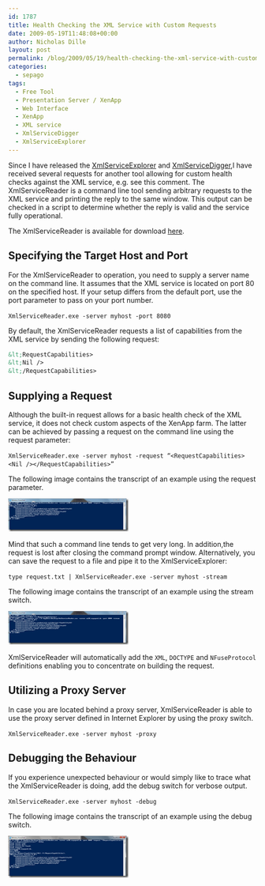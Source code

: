 ```yaml
---
id: 1787
title: Health Checking the XML Service with Custom Requests
date: 2009-05-19T11:48:08+00:00
author: Nicholas Dille
layout: post
permalink: /blog/2009/05/19/health-checking-the-xml-service-with-custom-requests/
categories:
  - sepago
tags:
  - Free Tool
  - Presentation Server / XenApp
  - Web Interface
  - XenApp
  - XML service
  - XmlServiceDigger
  - XmlServiceExplorer
---
```

Since I have released the [XmlServiceExplorer](/blog/tags#xmlserviceexplorer/) and [XmlServiceDigger](/blog/tags#xmlservicedigger/),I have received several requests for another tool allowing for custom health checks against the XML service, e.g. see this comment. The XmlServiceReader is a command line tool sending arbitrary requests to the XML service and printing the reply to the same window. This output can be checked in a script to determine whether the reply is valid and the service fully operational.

<!--more-->

The XmlServiceReader is available for download [here](/media/2014/02/xmlservicereader.zip).

## Specifying the Target Host and Port

For the XmlServiceReader to operation, you need to supply a server name on the command line. It assumes that the XML service is located on port 80 on the specified host. If your setup differs from the default port, use the port parameter to pass on your port number.
  
`XmlServiceReader.exe -server myhost -port 8080`
  
By default, the XmlServiceReader requests a list of capabilities from the XML service by sending the following request:
  
```xml
&lt;RequestCapabilities>
&lt;Nil />
&lt;/RequestCapabilities>
```

## Supplying a Request

Although the built-in request allows for a basic health check of the XML service, it does not check custom aspects of the XenApp farm. The latter can be achieved by passing a request on the command line using the request parameter:
  
`XmlServiceReader.exe -server myhost -request “<RequestCapabilities><Nil /></RequestCapabilities>”`
  
The following image contains the transcript of an example using the request parameter.

[![Request switch](/media/2009/05/request.png)](/media/2009/05/request.png)

Mind that such a command line tends to get very long. In addition,the request is lost after closing the command prompt window. Alternatively, you can save the request to a file and pipe it to the XmlServiceExplorer:
  
`type request.txt | XmlServiceReader.exe -server myhost -stream`
  
The following image contains the transcript of an example using the stream switch.

[![Stream switch](/media/2009/05/stream.png)](/media/2009/05/stream.png)

XmlServiceReader will automatically add the `XML`, `DOCTYPE` and `NFuseProtocol` definitions enabling you to concentrate on building the request.

## Utilizing a Proxy Server

In case you are located behind a proxy server, XmlServiceReader is able to use the proxy server defined in Internet Explorer by using the proxy switch.
  
`XmlServiceReader.exe -server myhost -proxy`

## Debugging the Behaviour

If you experience unexpected behaviour or would simply like to trace what the XmlServiceReader is doing, add the debug switch for verbose output.
  
`XmlServiceReader.exe -server myhost -debug`
  
The following image contains the transcript of an example using the debug switch.

[![Debug switch](/media/2009/05/debug.png)](/media/2009/05/debug.png)
